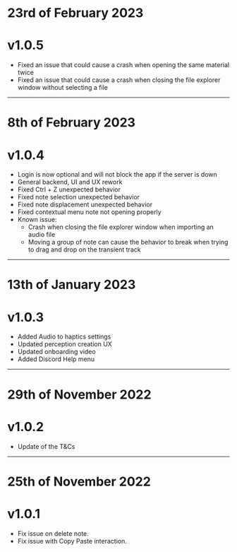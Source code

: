 # 23rd of February 2023
# v1.0.5

+ Fixed an issue that could cause a crash when opening the same material twice
+ Fixed an issue that could cause a crash when closing the file explorer window without selecting a file

---

# 8th of February 2023
# v1.0.4

+ Login is now optional and will not block the app if the server is down
+ General backend, UI and UX rework
+ Fixed Ctrl + Z unexpected behavior
+ Fixed note selection unexpected behavior
+ Fixed note displacement unexpected behavior
+ Fixed contextual menu note not opening properly
+ Known issue:
    + Crash when closing the file explorer window when importing an audio file
    + Moving a group of note can cause the behavior to break when trying to drag and drop on the transient track

---

# 13th of January 2023
# v1.0.3

+ Added Audio to haptics settings
+ Updated perception creation UX
+ Updated onboarding video
+ Added Discord Help menu

---

# 29th of November 2022
# v1.0.2

+ Update of the T&Cs

---

# 25th of November 2022
# v1.0.1

+ Fix issue on delete note.
+ Fix issue with Copy Paste interaction.
